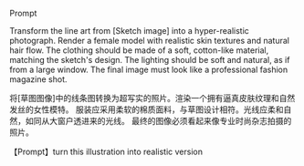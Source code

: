 Prompt

Transform the line art from [Sketch image] into a hyper-realistic photograph. Render a female model with realistic skin textures and natural hair flow. 
The clothing should be made of a soft, cotton-like material, matching the sketch's design. The lighting should be soft and natural, as if from a large window. 
The final image must look like a professional fashion magazine shot.

将[草图图像]中的线条图转换为超写实的照片。渲染一个拥有逼真皮肤纹理和自然发丝的女性模特。
服装应采用柔软的棉质面料，与草图设计相符。光线应柔和自然，如同从大窗户透进来的光线。
最终的图像必须看起来像专业时尚杂志拍摄的照片。


【Prompt】turn this illustration into realistic version


